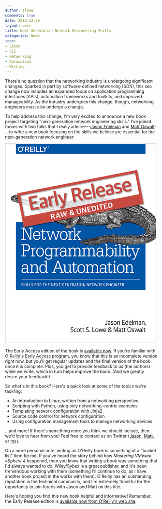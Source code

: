 ```yaml
---
author: slowe
comments: true
date: 2015-12-28
layout: post
title: Next-Generation Network Engineering Skills
categories: News
tags:
- Linux
- CLI
- Networking
- Automation
- Writing
---
```


There's no question that the networking industry is undergoing significant changes. Sparked in part by software-defined networking (SDN), this sea change now includes an expanded focus on application programming interfaces (APIs), automation frameworks and toolkits, and improved manageability. As the industry undergoes this change, though, networking engineers must also undergo a change.

To help address this change, I'm very excited to announce a new book project targeting "next-generation network engineering skills." I've joined forces with two folks that I really admire---[Jason Edelman][link-2] and [Matt Oswalt][link-3]---to write a new book focusing on the skills we believe are essential for the next-generation network engineer:

![New book cover](/public/img/npab-cover-early-access.jpg)

The Early Access edition of the book is [available now][link-1]. If you're familiar with [O'Reilly's Early Access program][link-4], you know that this is an incomplete version right now, but you'll get regular updates and the final version of the book once it is complete. Plus, you get to provide feedback to us (the authors) while we write, which in turn helps improve the book. (And we greatly desire your feedback!)

So what's in this book? Here's a quick look at some of the topics we're tackling:

* An introduction to Linux, written from a networking perspective
* Scripting with Python, using only networking-centric examples
* Templating network configuration with Jinja2
* Source code control for network configuration
* Using configuration management tools to manage networking devices

...and more! If there's something more you think we should include, then we'd love to hear from you! Feel free to contact us on Twitter ([Jason][link-5], [Matt][link-6], or [me][link-7]).

On a more personal note, writing an O'Reilly book is something of a "bucket list" item for me. If you've heard the story behind how _Mastering VMware vSphere 4_ happened, then you know that writing a book was something that I'd always wanted to do. Wiley/Sybex is a great publisher, and it's been tremendous working with them (something I'll continue to do, as I have another book project in the works with them). O'Reilly has an outstanding reputation in the technical community, and I'm extremely thankful for the opportunity to join forces with Jason and Matt on this title.

Here's hoping you find this new book helpful and informative! Remember, the Early Release edition is [available now from O'Reilly's web site][link-1].


[link-1]: http://shop.oreilly.com/product/0636920042082.do
[link-2]: http://jedelman.com/
[link-3]: http://keepingitclassless.net/2015/12/training-next-generation-network-engineer/
[link-4]: http://shop.oreilly.com/category/early-release.do
[link-5]: https://twitter.com/jedelman8
[link-6]: https://twitter.com/mierdin
[link-7]: https://twitter.com/scott_lowe